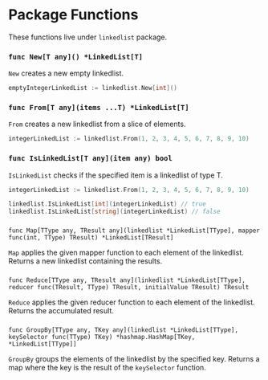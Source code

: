 # Package Functions

These functions live under `linkedlist` package.

### `func New[T any]() *LinkedList[T]`

`New` creates a new empty linkedlist.

```go
emptyIntegerLinkedList := linkedlist.New[int]()
```

### `func From[T any](items ...T) *LinkedList[T]`

`From` creates a new linkedlist from a slice of elements.

```go
integerLinkedList := linkedlist.From(1, 2, 3, 4, 5, 6, 7, 8, 9, 10)
```

### `func IsLinkedList[T any](item any) bool`

`IsLinkedList` checks if the specified item is a linkedlist of type T.

```go
integerLinkedList := linkedlist.From(1, 2, 3, 4, 5, 6, 7, 8, 9, 10)

linkedlist.IsLinkedList[int](integerLinkedList) // true
linkedlist.IsLinkedList[string](integerLinkedList) // false
```

###
`func Map[TType any, TResult any](linkedlist *LinkedList[TType], mapper func(int, TType) TResult) *LinkedList[TResult]`

`Map` applies the given mapper function to each element of the linkedlist. Returns a new linkedlist containing the
results.

###
`func Reduce[TType any, TResult any](linkedlist *LinkedList[TType], reducer func(TResult, TType) TResult, initialValue TResult) TResult`

`Reduce` applies the given reducer function to each element of the linkedlist. Returns the accumulated result.

###
`func GroupBy[TType any, TKey any](linkedlist *LinkedList[TType], keySelector func(TType) TKey) *hashmap.HashMap[TKey, *LinkedList[TType]]`

`GroupBy` groups the elements of the linkedlist by the specified key. Returns a map where the key is the result of the
`keySelector` function.
